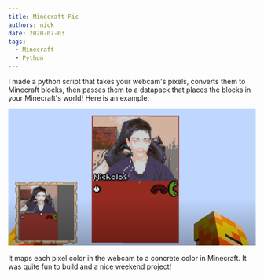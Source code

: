 ```yaml
---
title: Minecraft Pic
authors: nick
date: 2020-07-03
tags:
  - Minecraft
  - Python
---
```


I made a python script that takes your webcam's pixels, converts them to Minecraft blocks, then passes them to a datapack that places the blocks in your Minecraft's world! Here is an example:

![image-20210708111040003](assets/mc-phone.png)

It maps each pixel color in the webcam to a concrete color in Minecraft. It was quite fun to build and a nice weekend project!


